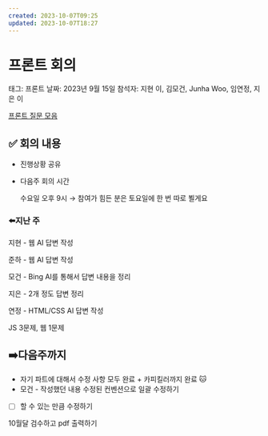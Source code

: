```yaml
---
created: 2023-10-07T09:25
updated: 2023-10-07T18:27
---
```

# 프론트 회의

태그: 프론트
날짜: 2023년 9월 15일
참석자: 지현 이, 김모건, Junha Woo, 임연정, 지은 이

[프론트 질문 모음](%E1%84%91%E1%85%B3%E1%84%85%E1%85%A9%E1%86%AB%E1%84%90%E1%85%B3%20%E1%84%8C%E1%85%B5%E1%86%AF%E1%84%86%E1%85%AE%E1%86%AB%20%E1%84%86%E1%85%A9%E1%84%8B%E1%85%B3%E1%86%B7%20b24de3daa8f14963947157e292a78753.md) 

## ✅ 회의 내용

- 진행상황 공유
- 다음주 회의 시간
    
    수요일 오후 9시 → 참여가 힘든 분은 토요일에 한 번 따로 뵐게요
    

### ⬅️지난 주

지현 - 웹 AI 답변 작성

준하 - 웹 AI 답변 작성

모건 - Bing AI를 통해서 답변 내용을 정리

지은 - 2개 정도 답변 정리

연정 - HTML/CSS AI 답변 작성

JS 3문제, 웹 1문제

## ➡️다음주까지

- 자기 파트에 대해서 수정 사항 모두 완료 + 카피킬러까지 완료 🐱
- 모건 - 작성했던 내용 수정된 컨벤션으로 일괄 수정하기
- [ ]  할 수 있는 만큼 수정하기

10월달 검수하고 pdf 출력하기